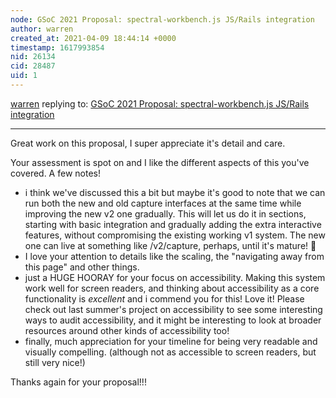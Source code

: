 ```yaml
---
node: GSoC 2021 Proposal: spectral-workbench.js JS/Rails integration
author: warren
created_at: 2021-04-09 18:44:14 +0000
timestamp: 1617993854
nid: 26134
cid: 28487
uid: 1
---
```




[warren](../profile/warren) replying to: [GSoC 2021 Proposal: spectral-workbench.js JS/Rails integration](../notes/waridrox/04-03-2021/gsoc-2021-proposal-spectral-workbench-js-js-rails-integration)

----
Great work on this proposal, I super appreciate it's detail and care. 

Your assessment is spot on and I like the different aspects of this you've covered. A few notes!

- i think we've discussed this a bit but maybe it's good to note that we can run both the new and old capture interfaces at the same time while improving the new v2 one gradually. This will let us do it in sections, starting with basic integration and gradually adding the extra interactive features, without compromising the existing working v1 system. The new one can live at something like /v2/capture, perhaps, until it's mature! 🐤 
- I love your attention to details like the scaling, the "navigating away from this page" and other things.
- just a HUGE HOORAY for your focus on accessibility. Making this system work well for screen readers, and thinking about accessibility as a core functionality is *excellent* and i commend you for this! Love it! Please check out last summer's project on accessibility to see some interesting ways to audit accessibility, and it might be interesting to look at broader resources around other kinds of accessibility too!
- finally, much appreciation for your timeline for being very readable and visually compelling. (although not as accessible to screen readers, but still very nice!)

Thanks again for your proposal!!!